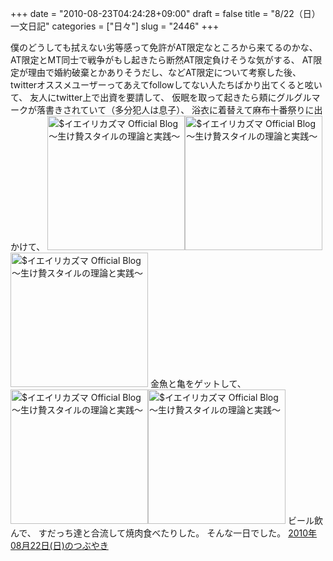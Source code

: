 +++
date = "2010-08-23T04:24:28+09:00"
draft = false
title = "8/22（日）一文日記"
categories = ["日々"]
slug = "2446"
+++

僕のどうしても拭えない劣等感って免許がAT限定なところから来てるのかな、
AT限定とMT同士で戦争がもし起きたら断然AT限定負けそうな気がする、
AT限定が理由で婚約破棄とかありそうだし、などAT限定について考察した後、
twitterオススメユーザーってあえてfollowしてない人たちばかり出てくると呟いて、
友人にtwitter上で出資を要請して、
仮眠を取って起きたら頬にグルグルマークが落書きされていて（多分犯人は息子）、
浴衣に着替えて麻布十番祭りに出かけて、
<a href="http://ieiri.net/wordpress/wp-content/uploads/ameblo/blog_import_4f7a39ef965d2.jpg"><img src="http://ieiri.net/wordpress/wp-content/uploads/ameblo/blog_import_4f7a39ef14118.jpg"  alt="$イエイリカズマ Official Blog ～生け贄スタイルの理論と実践～" width="220" height="215" border="0" /></a><a href="http://ieiri.net/wordpress/wp-content/uploads/ameblo/blog_import_4f7a39f0cdff0.jpg"><img src="http://ieiri.net/wordpress/wp-content/uploads/ameblo/blog_import_4f7a39efe8757.jpg"  alt="$イエイリカズマ Official Blog ～生け贄スタイルの理論と実践～" width="220" height="215" border="0" /></a><a href="http://ieiri.net/wordpress/wp-content/uploads/ameblo/blog_import_4f7a39f1e7651.jpg"><img src="http://ieiri.net/wordpress/wp-content/uploads/ameblo/blog_import_4f7a39f133e30.jpg"  alt="$イエイリカズマ Official Blog ～生け贄スタイルの理論と実践～" width="220" height="215" border="0" /></a>
金魚と亀をゲットして、
<a href="http://ieiri.net/wordpress/wp-content/uploads/ameblo/blog_import_4f7a39f2c91ff.jpg"><img src="http://ieiri.net/wordpress/wp-content/uploads/ameblo/blog_import_4f7a39f244c70.jpg"  alt="$イエイリカズマ Official Blog ～生け贄スタイルの理論と実践～" width="220" height="215" border="0" /></a><a href="http://ieiri.net/wordpress/wp-content/uploads/ameblo/blog_import_4f7a39f3e2174.jpg"><img src="http://ieiri.net/wordpress/wp-content/uploads/ameblo/blog_import_4f7a39f344527.jpg"  alt="$イエイリカズマ Official Blog ～生け贄スタイルの理論と実践～" width="220" height="215" border="0" /></a>
ビール飲んで、
すだっち達と合流して焼肉食べたりした。
そんな一日でした。
<a href="http://twilog.org/hbkr/date-100822" target="_blank">2010年08月22日(日)のつぶやき</a>
